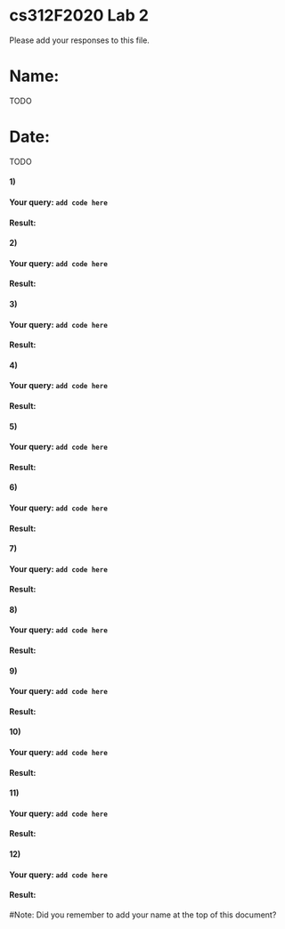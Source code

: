 # cs312F2020 Lab 2
Please add your responses to this file.

# Name:
TODO

# Date:
TODO




#### 1)

#### Your query: `add code here`
#### Result:



#### 2)

#### Your query: `add code here`
#### Result:



#### 3)
#### Your query: `add code here`
#### Result:



#### 4)
#### Your query: `add code here`
#### Result:



#### 5)
#### Your query: `add code here`
#### Result:



#### 6)
#### Your query: `add code here`
#### Result:


#### 7)
#### Your query: `add code here`
#### Result:



#### 8)
#### Your query: `add code here`
#### Result:


#### 9)
#### Your query: `add code here`
#### Result:


#### 10)
#### Your query: `add code here`
#### Result:


#### 11)
#### Your query: `add code here`
#### Result:


#### 12)
#### Your query: `add code here`
#### Result:



#Note:
Did you remember to add your name at the top of this document?

